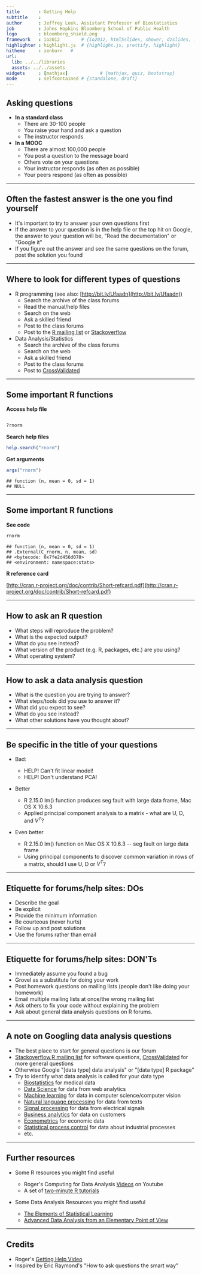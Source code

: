 ```yaml
---
title       : Getting Help
subtitle    : 
author      : Jeffrey Leek, Assistant Professor of Biostatistics 
job         : Johns Hopkins Bloomberg School of Public Health
logo        : bloomberg_shield.png
framework   : io2012        # {io2012, html5slides, shower, dzslides, ...}
highlighter : highlight.js  # {highlight.js, prettify, highlight}
hitheme     : zenburn   # 
url:
  lib: ../../libraries
  assets: ../../assets
widgets     : [mathjax]            # {mathjax, quiz, bootstrap}
mode        : selfcontained # {standalone, draft}
---
```


## Asking questions

* __In a standard class__
  * There are 30-100 people
  * You raise your hand and ask a question
  * The instructor responds 
* __In a MOOC__
  * There are almost 100,000 people
  * You post a question to the message board
  * Others vote on your questions
  * Your instructor responds (as often as possible)
  * Your peers respond (as often as possible)
  

---

## Often the fastest answer is the one you find yourself

* It's important to try to answer your own questions first
* If the answer to your question is in the help file or the top hit on Google, the answer to your question will be, "Read the documentation" or "Google it"
* If you figure out the answer and see the same questions on the forum, post the solution you found

---

## Where to look for different types of questions

* R programming (see also: [http://bit.ly/Ufaadn](http://bit.ly/Ufaadn))
  * Search the archive of the class forums
  * Read the manual/help files
  * Search on the web 
  * Ask a skilled friend
  * Post to the class forums
  * Post to the [R mailing list](http://www.r-project.org/mail.html) or [Stackoverflow](http://stackoverflow.com/)
* Data Analysis/Statistics
  * Search the archive of the class forums
  * Search on the web
  * Ask a skilled friend
  * Post to the class forums
  * Post to [CrossValidated](http://stats.stackexchange.com/) 

---

## Some important R functions

__Access help file__

```r

?rnorm
```


__Search help files__

```r
help.search("rnorm")
```


__Get arguments__

```r
args("rnorm")
```

```
## function (n, mean = 0, sd = 1) 
## NULL
```


---

## Some important R functions
__See code__

```r
rnorm
```

```
## function (n, mean = 0, sd = 1) 
## .External(C_rnorm, n, mean, sd)
## <bytecode: 0x7fe2d456d078>
## <environment: namespace:stats>
```


__R reference card__

[http://cran.r-project.org/doc/contrib/Short-refcard.pdf](http://cran.r-project.org/doc/contrib/Short-refcard.pdf)

---

## How to ask an R question
* What steps will reproduce the problem?
* What is the expected output? 
* What do you see instead?
* What version of the product (e.g. R, packages, etc.) 
are you using?
* What operating system? 

---

## How to ask a data analysis question
* What is the question you are trying to answer?
* What steps/tools did you use to answer it?
* What did you expect to see?
* What do you see instead?
* What other solutions have you thought about?

---

## Be specific in the title of your questions

* Bad:
  * HELP! Can't fit linear model!
  * HELP! Don't understand PCA!

* Better
  * R 2.15.0 lm() function produces seg fault with large data frame, Mac OS X 
10.6.3 
  * Applied principal component analysis to a matrix - what are U, D, and $V^T$?

* Even better
  * R 2.15.0 lm() function on Mac OS X 10.6.3 -- seg fault on large data frame
  * Using principal components to discover common variation in rows of a matrix, should I use U, D or $V^T$?

--- 

## Etiquette for forums/help sites: DOs 

* Describe the goal
* Be explicit
* Provide the minimum information
* Be courteous (never hurts)
* Follow up and post solutions
* Use the forums rather than email

---

## Etiquette for forums/help sites: DON'Ts

* Immediately assume you found a bug
* Grovel as a substitute for doing your work
* Post homework questions on mailing lists (people don't like doing your homework)
* Email multiple mailing lists at once/the wrong mailing list
* Ask others to fix your code without explaining the problem
* Ask about general data analysis questions on R forums.

---

## A note on Googling data analysis questions

* The best place to start for general questions is our forum
* [Stackoverflow](http://stackoverflow.com/),[R mailing list](http://www.r-project.org/mail.html) for software questions, [CrossValidated](http://stats.stackexchange.com/) for more general questions
* Otherwise Google "[data type] data analysis" or "[data type] R package"
* Try to identify what data analysis is called for your data type
  * [Biostatistics](http://en.wikipedia.org/wiki/Biostatistics) for medical data
  * [Data Science](http://en.wikipedia.org/wiki/Data_science) for data from web analytics
  * [Machine learning](http://en.wikipedia.org/wiki/Machine_learning) for data in computer science/computer vision
  * [Natural language processing](http://en.wikipedia.org/wiki/Natural_language_processing ) for data from texts
  * [Signal processing](http://en.wikipedia.org/wiki/Signal_processing) for data from electrical signals
  * [Business analytics](http://en.wikipedia.org/wiki/Business_analytics) for data on customers
  * [Econometrics](http://en.wikipedia.org/wiki/Econometrics) for economic data
  * [Statistical process control](http://en.wikipedia.org/wiki/Statistical_process_control) for data about industrial processes 
  * etc.


---

## Further resources

* Some R resources you might find useful
  * Roger's Computing for Data Analysis [Videos](http://www.youtube.com/user/rdpeng/videos?flow=grid&view=1) on Youtube
  * A set of [two-minute R tutorials](http://www.twotorials.com/)
  
* Some Data Analysis Resources you might find useful
  * [The Elements of Statistical Learning](http://www-stat.stanford.edu/~tibs/ElemStatLearn/download.html)
  * [Advanced Data Analysis from an Elementary Point of View](http://www.stat.cmu.edu/~cshalizi/ADAfaEPoV/ADAfaEPoV.pdf)

---

## Credits

* Roger's [Getting Help Video](http://www.youtube.com/watch?v=ZFaWxxzouCY&list=PLjTlxb-wKvXNSDfcKPFH2gzHGyjpeCZmJ&index=3)
* Inspired by Eric Raymond's "How to ask questions the smart way"
